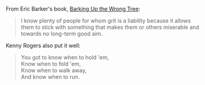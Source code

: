 <p>From Eric Barker's book, <a href="https://bookshop.org/books/barking-up-the-wrong-tree-the-surprising-science-behind-why-everything-you-know-about-success-is-mostly-wrong/9780062416049">Barking Up the Wrong Tree</a>:</p>

<blockquote>
<p>I know plenty of people for whom grit is a liability because it allows them to stick with something that makes them or others miserable and towards no long-term good aim.</p>
</blockquote>

Kenny Rogers also put it well:
>You got to know when to hold 'em,<br>
Know when to fold 'em,<br>
Know when to walk away,<br>
And know when to run.<br>